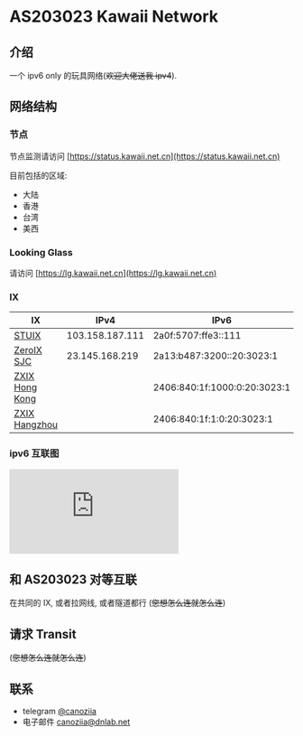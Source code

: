 # AS203023 Kawaii Network

## 介绍

一个 ipv6 only 的玩具网络(~~欢迎大佬送我 ipv4~~).

## 网络结构

### 节点

节点监测请访问 [https://status.kawaii.net.cn](https://status.kawaii.net.cn)

目前包括的区域:

-   大陆
-   香港
-   台湾
-   美西

### Looking Glass

请访问 [https://lg.kawaii.net.cn](https://lg.kawaii.net.cn)

### IX

| IX                                                  | IPv4            | IPv6                         | Speed |
| --------------------------------------------------- | --------------- | ---------------------------- | ----- |
| [STUIX](https://www.peeringdb.com/ix/3352)          | 103.158.187.111 | 2a0f:5707:ffe3::111          | 1G    |
| [ZeroIX SJC](https://www.peeringdb.com/ix/4242)     | 23.145.168.219  | 2a13:b487:3200::20:3023:1    | 1G    |
| [ZXIX Hong Kong](https://www.peeringdb.com/ix/3246) |                 | 2406:840:1f:1000:0:20:3023:1 | 1G    |
| [ZXIX Hangzhou](https://www.peeringdb.com/ix/3166)  |                 | 2406:840:1f:1:0:20:3023:1    | 100M  |

### ipv6 互联图

<embed src="https://bgp.he.net/graphs/as203023-ipv6.svg" alt="he-svg">

## 和 AS203023 对等互联

在共同的 IX, 或者拉网线, 或者隧道都行 (~~您想怎么连就怎么连~~)

## 请求 Transit

(~~您想怎么连就怎么连~~)

## 联系

-   telegram [@canoziia](https://t.me/canoziia)
-   电子邮件 [canoziia@dnlab.net](mailto:canoziia@dnlab.net)

